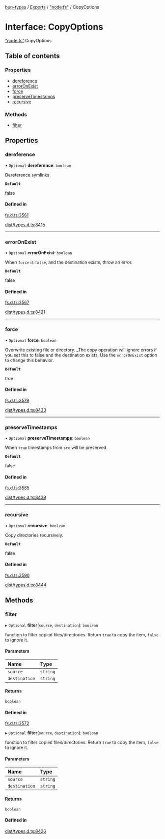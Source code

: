 [bun-types](../README.md) / [Exports](../modules.md) / ["node:fs"](../modules/node_fs_.md) / CopyOptions

# Interface: CopyOptions

["node:fs"](../modules/node_fs_.md).CopyOptions

## Table of contents

### Properties

- [dereference](node_fs_.CopyOptions.md#dereference)
- [errorOnExist](node_fs_.CopyOptions.md#erroronexist)
- [force](node_fs_.CopyOptions.md#force)
- [preserveTimestamps](node_fs_.CopyOptions.md#preservetimestamps)
- [recursive](node_fs_.CopyOptions.md#recursive)

### Methods

- [filter](node_fs_.CopyOptions.md#filter)

## Properties

### dereference

• `Optional` **dereference**: `boolean`

Dereference symlinks

**`Default`**

false

#### Defined in

[fs.d.ts:3561](https://github.com/valgaze/bun-types/blob/5e53f27/fs.d.ts#L3561)

[dist/types.d.ts:8415](https://github.com/valgaze/bun-types/blob/5e53f27/dist/types.d.ts#L8415)

___

### errorOnExist

• `Optional` **errorOnExist**: `boolean`

When `force` is `false`, and the destination
exists, throw an error.

**`Default`**

false

#### Defined in

[fs.d.ts:3567](https://github.com/valgaze/bun-types/blob/5e53f27/fs.d.ts#L3567)

[dist/types.d.ts:8421](https://github.com/valgaze/bun-types/blob/5e53f27/dist/types.d.ts#L8421)

___

### force

• `Optional` **force**: `boolean`

Overwrite existing file or directory. _The copy
operation will ignore errors if you set this to false and the destination
exists. Use the `errorOnExist` option to change this behavior.

**`Default`**

true

#### Defined in

[fs.d.ts:3579](https://github.com/valgaze/bun-types/blob/5e53f27/fs.d.ts#L3579)

[dist/types.d.ts:8433](https://github.com/valgaze/bun-types/blob/5e53f27/dist/types.d.ts#L8433)

___

### preserveTimestamps

• `Optional` **preserveTimestamps**: `boolean`

When `true` timestamps from `src` will
be preserved.

**`Default`**

false

#### Defined in

[fs.d.ts:3585](https://github.com/valgaze/bun-types/blob/5e53f27/fs.d.ts#L3585)

[dist/types.d.ts:8439](https://github.com/valgaze/bun-types/blob/5e53f27/dist/types.d.ts#L8439)

___

### recursive

• `Optional` **recursive**: `boolean`

Copy directories recursively.

**`Default`**

false

#### Defined in

[fs.d.ts:3590](https://github.com/valgaze/bun-types/blob/5e53f27/fs.d.ts#L3590)

[dist/types.d.ts:8444](https://github.com/valgaze/bun-types/blob/5e53f27/dist/types.d.ts#L8444)

## Methods

### filter

▸ `Optional` **filter**(`source`, `destination`): `boolean`

function to filter copied files/directories. Return
`true` to copy the item, `false` to ignore it.

#### Parameters

| Name | Type |
| :------ | :------ |
| `source` | `string` |
| `destination` | `string` |

#### Returns

`boolean`

#### Defined in

[fs.d.ts:3572](https://github.com/valgaze/bun-types/blob/5e53f27/fs.d.ts#L3572)

▸ `Optional` **filter**(`source`, `destination`): `boolean`

function to filter copied files/directories. Return
`true` to copy the item, `false` to ignore it.

#### Parameters

| Name | Type |
| :------ | :------ |
| `source` | `string` |
| `destination` | `string` |

#### Returns

`boolean`

#### Defined in

[dist/types.d.ts:8426](https://github.com/valgaze/bun-types/blob/5e53f27/dist/types.d.ts#L8426)
